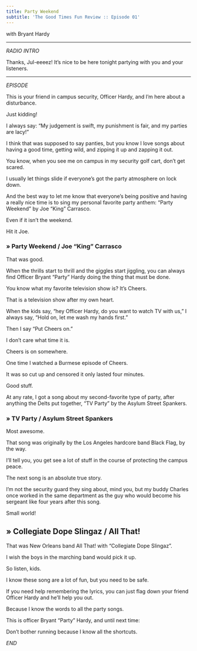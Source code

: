 ```yaml
---
title: Party Weekend
subtitle: 'The Good Times Fun Review :: Episode 01'
---
```

with Bryant Hardy

---

_RADIO INTRO_

Thanks, Jul-eeeez! It’s nice to be here tonight partying with you and your listeners.

---

_EPISODE_

This is your friend in campus security, Officer Hardy, and I’m here about a disturbance.

Just kidding!

I always say: “My judgement is swift, my punishment is fair, and my parties are lacy!”

I think that was supposed to say panties, but you know I love songs about having a good time, getting wild, and zipping it up and zapping it out.

You know, when you see me on campus in my security golf cart, don’t get scared.

I usually let things slide if everyone’s got the party atmosphere on lock down.

And the best way to let me know that everyone’s being positive and having a really nice time is to sing my personal favorite party anthem: “Party Weekend” by Joe “King” Carrasco.

Even if it isn’t the weekend.

Hit it Joe.

### &raquo; Party Weekend / Joe “King” Carrasco

That was good.

When the thrills start to thrill and the giggles start jiggling, you can always find Officer Bryant “Party” Hardy doing the thing that must be done.

You know what my favorite television show is? It’s Cheers.

That is a television show after my own heart.

When the kids say, “hey Officer Hardy, do you want to watch TV with us,” I always say, “Hold on, let me wash my hands first.”

Then I say “Put Cheers on.”

I don’t care what time it is.

Cheers is on somewhere.

One time I watched a Burmese episode of Cheers.

It was so cut up and censored it only lasted four minutes.

Good stuff.

At any rate, I got a song about my second-favorite type of party, after anything the Delts put together, “TV Party” by the Asylum Street Spankers.

### &raquo; TV Party / Asylum Street Spankers

Most awesome.

That song was originally by the Los Angeles hardcore band Black Flag, by the way.

I’ll tell you, you get see a lot of stuff in the course of protecting the campus peace.

The next song is an absolute true story.

I’m not the security guard they sing about, mind you, but my buddy Charles once worked in the same department as the guy who would become his sergeant like four years after this song.

Small world!

## &raquo; Collegiate Dope Slingaz / All That!

That was New Orleans band All That! with “Collegiate Dope Slingaz”.

I wish the boys in the marching band would pick it up.

So listen, kids.

I know these song are a lot of fun, but you need to be safe.

If you need help remembering the lyrics, you can just flag down your friend Officer Hardy and he’ll help you out.

Because I know the words to all the party songs.

This is officer Bryant “Party” Hardy, and until next time:

Don’t bother running because I know all the shortcuts.

_END_
